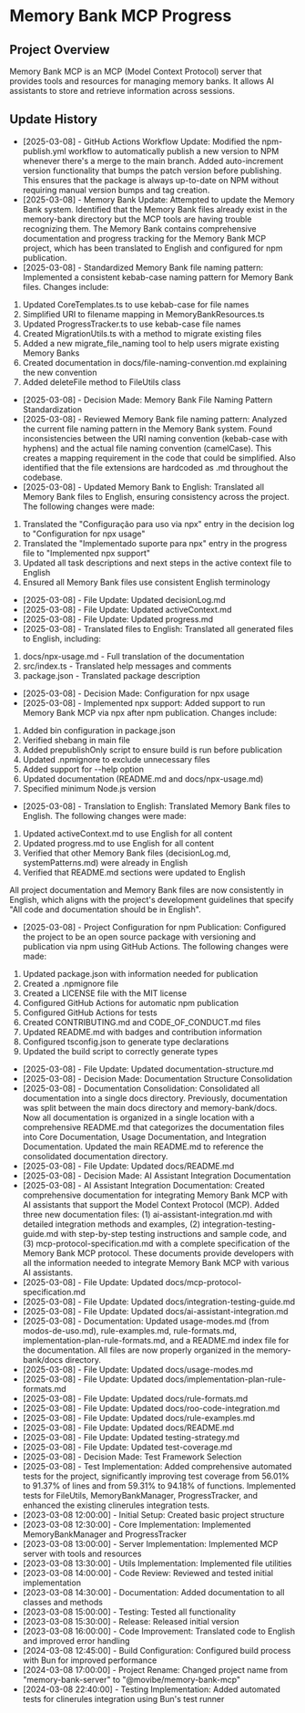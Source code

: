 # Memory Bank MCP Progress

## Project Overview

Memory Bank MCP is an MCP (Model Context Protocol) server that provides tools and resources for managing memory banks. It allows AI assistants to store and retrieve information across sessions.

## Update History

- [2025-03-08] - GitHub Actions Workflow Update: Modified the npm-publish.yml workflow to automatically publish a new version to NPM whenever there's a merge to the main branch. Added auto-increment version functionality that bumps the patch version before publishing. This ensures that the package is always up-to-date on NPM without requiring manual version bumps and tag creation.
- [2025-03-08] - Memory Bank Update: Attempted to update the Memory Bank system. Identified that the Memory Bank files already exist in the memory-bank directory but the MCP tools are having trouble recognizing them. The Memory Bank contains comprehensive documentation and progress tracking for the Memory Bank MCP project, which has been translated to English and configured for npm publication.
- [2025-03-08] - Standardized Memory Bank file naming pattern: Implemented a consistent kebab-case naming pattern for Memory Bank files. Changes include:

1. Updated CoreTemplates.ts to use kebab-case for file names
2. Simplified URI to filename mapping in MemoryBankResources.ts
3. Updated ProgressTracker.ts to use kebab-case file names
4. Created MigrationUtils.ts with a method to migrate existing files
5. Added a new migrate_file_naming tool to help users migrate existing Memory Banks
6. Created documentation in docs/file-naming-convention.md explaining the new convention
7. Added deleteFile method to FileUtils class

- [2025-03-08] - Decision Made: Memory Bank File Naming Pattern Standardization
- [2025-03-08] - Reviewed Memory Bank file naming pattern: Analyzed the current file naming pattern in the Memory Bank system. Found inconsistencies between the URI naming convention (kebab-case with hyphens) and the actual file naming convention (camelCase). This creates a mapping requirement in the code that could be simplified. Also identified that the file extensions are hardcoded as .md throughout the codebase.
- [2025-03-08] - Updated Memory Bank to English: Translated all Memory Bank files to English, ensuring consistency across the project. The following changes were made:

1. Translated the "Configuração para uso via npx" entry in the decision log to "Configuration for npx usage"
2. Translated the "Implementado suporte para npx" entry in the progress file to "Implemented npx support"
3. Updated all task descriptions and next steps in the active context file to English
4. Ensured all Memory Bank files use consistent English terminology

- [2025-03-08] - File Update: Updated decisionLog.md
- [2025-03-08] - File Update: Updated activeContext.md
- [2025-03-08] - File Update: Updated progress.md
- [2025-03-08] - Translated files to English: Translated all generated files to English, including:

1. docs/npx-usage.md - Full translation of the documentation
2. src/index.ts - Translated help messages and comments
3. package.json - Translated package description

- [2025-03-08] - Decision Made: Configuration for npx usage
- [2025-03-08] - Implemented npx support: Added support to run Memory Bank MCP via npx after npm publication. Changes include:

1. Added bin configuration in package.json
2. Verified shebang in main file
3. Added prepublishOnly script to ensure build is run before publication
4. Updated .npmignore to exclude unnecessary files
5. Added support for --help option
6. Updated documentation (README.md and docs/npx-usage.md)
7. Specified minimum Node.js version

- [2025-03-08] - Translation to English: Translated Memory Bank files to English. The following changes were made:

1. Updated activeContext.md to use English for all content
2. Updated progress.md to use English for all content
3. Verified that other Memory Bank files (decisionLog.md, systemPatterns.md) were already in English
4. Verified that README.md sections were updated to English

All project documentation and Memory Bank files are now consistently in English, which aligns with the project's development guidelines that specify "All code and documentation should be in English".

- [2025-03-08] - Project Configuration for npm Publication: Configured the project to be an open source package with versioning and publication via npm using GitHub Actions. The following changes were made:

1. Updated package.json with information needed for publication
2. Created a .npmignore file
3. Created a LICENSE file with the MIT license
4. Configured GitHub Actions for automatic npm publication
5. Configured GitHub Actions for tests
6. Created CONTRIBUTING.md and CODE_OF_CONDUCT.md files
7. Updated README.md with badges and contribution information
8. Configured tsconfig.json to generate type declarations
9. Updated the build script to correctly generate types

- [2025-03-08] - File Update: Updated documentation-structure.md
- [2025-03-08] - Decision Made: Documentation Structure Consolidation
- [2025-03-08] - Documentation Consolidation: Consolidated all documentation into a single docs directory. Previously, documentation was split between the main docs directory and memory-bank/docs. Now all documentation is organized in a single location with a comprehensive README.md that categorizes the documentation files into Core Documentation, Usage Documentation, and Integration Documentation. Updated the main README.md to reference the consolidated documentation directory.
- [2025-03-08] - File Update: Updated docs/README.md
- [2025-03-08] - Decision Made: AI Assistant Integration Documentation
- [2025-03-08] - AI Assistant Integration Documentation: Created comprehensive documentation for integrating Memory Bank MCP with AI assistants that support the Model Context Protocol (MCP). Added three new documentation files: (1) ai-assistant-integration.md with detailed integration methods and examples, (2) integration-testing-guide.md with step-by-step testing instructions and sample code, and (3) mcp-protocol-specification.md with a complete specification of the Memory Bank MCP protocol. These documents provide developers with all the information needed to integrate Memory Bank MCP with various AI assistants.
- [2025-03-08] - File Update: Updated docs/mcp-protocol-specification.md
- [2025-03-08] - File Update: Updated docs/integration-testing-guide.md
- [2025-03-08] - File Update: Updated docs/ai-assistant-integration.md
- [2025-03-08] - Documentation: Updated usage-modes.md (from modos-de-uso.md), rule-examples.md, rule-formats.md, implementation-plan-rule-formats.md, and a README.md index file for the documentation. All files are now properly organized in the memory-bank/docs directory.
- [2025-03-08] - File Update: Updated docs/usage-modes.md
- [2025-03-08] - File Update: Updated docs/implementation-plan-rule-formats.md
- [2025-03-08] - File Update: Updated docs/rule-formats.md
- [2025-03-08] - File Update: Updated docs/roo-code-integration.md
- [2025-03-08] - File Update: Updated docs/rule-examples.md
- [2025-03-08] - File Update: Updated docs/README.md
- [2025-03-08] - File Update: Updated testing-strategy.md
- [2025-03-08] - File Update: Updated test-coverage.md
- [2025-03-08] - Decision Made: Test Framework Selection
- [2025-03-08] - Test Implementation: Added comprehensive automated tests for the project, significantly improving test coverage from 56.01% to 91.37% of lines and from 59.31% to 94.18% of functions. Implemented tests for FileUtils, MemoryBankManager, ProgressTracker, and enhanced the existing clinerules integration tests.
- [2023-03-08 12:00:00] - Initial Setup: Created basic project structure
- [2023-03-08 12:30:00] - Core Implementation: Implemented MemoryBankManager and ProgressTracker
- [2023-03-08 13:00:00] - Server Implementation: Implemented MCP server with tools and resources
- [2023-03-08 13:30:00] - Utils Implementation: Implemented file utilities
- [2023-03-08 14:00:00] - Code Review: Reviewed and tested initial implementation
- [2023-03-08 14:30:00] - Documentation: Added documentation to all classes and methods
- [2023-03-08 15:00:00] - Testing: Tested all functionality
- [2023-03-08 15:30:00] - Release: Released initial version
- [2023-03-08 16:00:00] - Code Improvement: Translated code to English and improved error handling
- [2024-03-08 12:45:00] - Build Configuration: Configured build process with Bun for improved performance
- [2024-03-08 17:00:00] - Project Rename: Changed project name from "memory-bank-server" to "@movibe/memory-bank-mcp"
- [2024-03-08 22:40:00] - Testing Implementation: Added automated tests for clinerules integration using Bun's test runner
